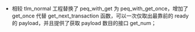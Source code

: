 * 相较 tlm_normal 工程替换了 peq_with_get 为 peq_with_get_once，增加了 get_once 代替 get_next_transaction 函数，可以一次仅取出最靠前的 ready 的 payload，并且提供了获取 payload 数目的接口 get_num；

